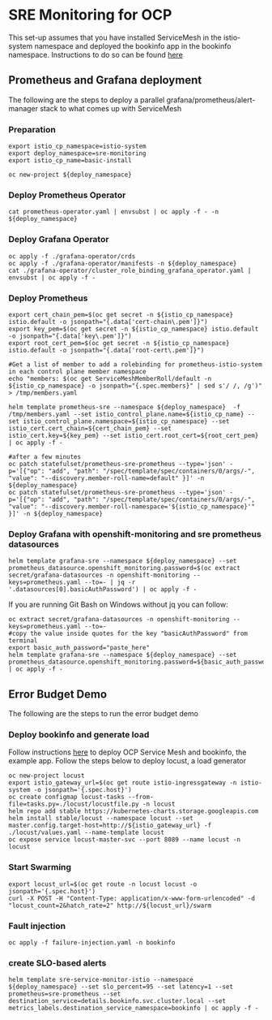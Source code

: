 # SRE Monitoring for OCP

This set-up assumes that you have installed ServiceMesh in the istio-system namespace and deployed the bookinfo app in the bookinfo namespace.
Instructions to do so can be found [here](https://github.com/raffaelespazzoli/openshift-enablement-exam/tree/master/misc4.0/ServiceMesh)

## Prometheus and Grafana deployment

The following are the steps to deploy a parallel grafana/prometheus/alert-manager stack to what comes up with ServiceMesh

### Preparation

```shell
export istio_cp_namespace=istio-system
export deploy_namespace=sre-monitoring
export istio_cp_name=basic-install

oc new-project ${deploy_namespace}
```

### Deploy Prometheus Operator

```shell
cat prometheus-operator.yaml | envsubst | oc apply -f - -n ${deploy_namespace}
```

### Deploy Grafana Operator

```shell
oc apply -f ./grafana-operator/crds
oc apply -f ./grafana-operator/manifests -n ${deploy_namespace}
cat ./grafana-operator/cluster_role_binding_grafana_operator.yaml | envsubst | oc apply -f -
```

### Deploy Prometheus

```shell
export cert_chain_pem=$(oc get secret -n ${istio_cp_namespace} istio.default -o jsonpath="{.data['cert-chain\.pem']}")
export key_pem=$(oc get secret -n ${istio_cp_namespace} istio.default -o jsonpath="{.data['key\.pem']}")
export root_cert_pem=$(oc get secret -n ${istio_cp_namespace} istio.default -o jsonpath="{.data['root-cert\.pem']}")

#Get a list of member to add a rolebinding for prometheus-istio-system in each control plane member namespace
echo "members: $(oc get ServiceMeshMemberRoll/default -n ${istio_cp_namespace} -o jsonpath="{.spec.members}" | sed s'/ /, /g')" > /tmp/members.yaml

helm template prometheus-sre --namespace ${deploy_namespace}  -f /tmp/members.yaml --set istio_control_plane.name=${istio_cp_name} --set istio_control_plane.namespace=${istio_cp_namespace} --set istio_cert.cert_chain=${cert_chain_pem} --set istio_cert.key=${key_pem} --set istio_cert.root_cert=${root_cert_pem} | oc apply -f -

#after a few minutes
oc patch statefulset/prometheus-sre-prometheus --type='json' -p='[{"op": "add", "path": "/spec/template/spec/containers/0/args/-", "value": "--discovery.member-roll-name=default" }]' -n ${deploy_namespace}
oc patch statefulset/prometheus-sre-prometheus --type='json' -p='[{"op": "add", "path": "/spec/template/spec/containers/0/args/-", "value": "--discovery.member-roll-namespace='${istio_cp_namespace}'" }]' -n ${deploy_namespace}

```

### Deploy Grafana with openshift-monitoring and sre prometheus datasources

```shell
helm template grafana-sre --namespace ${deploy_namespace} --set prometheus_datasource.openshift_monitoring.password=$(oc extract secret/grafana-datasources -n openshift-monitoring --keys=prometheus.yaml --to=- | jq -r '.datasources[0].basicAuthPassword') | oc apply -f -
```

If you are running Git Bash on Windows without jq you can follow:

```shell
oc extract secret/grafana-datasources -n openshift-monitoring --keys=prometheus.yaml --to=-
#copy the value inside quotes for the key "basicAuthPassword" from terminal
export basic_auth_password="paste_here"
helm template grafana-sre --namespace ${deploy_namespace} --set prometheus_datasource.openshift_monitoring.password=${basic_auth_password} | oc apply -f -
```

## Error Budget Demo

The following are the steps to run the error budget demo

### Deploy bookinfo and generate load

Follow instructions [here](https://github.com/raffaelespazzoli/openshift-enablement-exam/tree/master/misc4.0/ServiceMesh) to deploy OCP Service Mesh and bookinfo, the example app.
Follow the steps below to deploy locust, a load generator

```shell
oc new-project locust
export istio_gateway_url=$(oc get route istio-ingressgateway -n istio-system -o jsonpath='{.spec.host}')
oc create configmap locust-tasks --from-file=tasks.py=./locust/locustfile.py -n locust
helm repo add stable https://kubernetes-charts.storage.googleapis.com
helm install stable/locust --namespace locust --set master.config.target-host=http://${istio_gateway_url} -f ./locust/values.yaml --name-template locust
oc expose service locust-master-svc --port 8089 --name locust -n locust
```

### Start Swarming

```shell
export locust_url=$(oc get route -n locust locust -o jsonpath='{.spec.host}')
curl -X POST -H "Content-Type: application/x-www-form-urlencoded" -d "locust_count=2&hatch_rate=2" http://${locust_url}/swarm
```

### Fault injection

```shell
oc apply -f failure-injection.yaml -n bookinfo
```

### create SLO-based alerts

```shell
helm template sre-service-monitor-istio --namespace ${deploy_namespace} --set slo_percent=95 --set latency=1 --set prometheus=sre-prometheus --set destination_service=details.bookinfo.svc.cluster.local --set metrics_labels.destination_service_namespace=bookinfo | oc apply -f -
```
